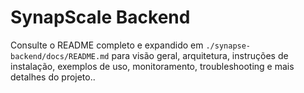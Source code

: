 # SynapScale Backend

Consulte o README completo e expandido em `./synapse-backend/docs/README.md` para visão geral, arquitetura, instruções de instalação, exemplos de uso, monitoramento, troubleshooting e mais detalhes do projeto..
